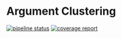 # Argument Clustering

[![pipeline status](https://gitlab.lrz.de/group_berrendorf/argument_clustering/badges/master/pipeline.svg)](https://gitlab.lrz.de/group_berrendorf/argument_clustering/-/commits/master)
[![coverage report](https://gitlab.lrz.de/group_berrendorf/argument_clustering/badges/master/coverage.svg)](https://gitlab.lrz.de/group_berrendorf/argument_clustering/-/commits/master)
